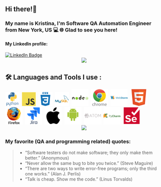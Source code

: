 ## Hi there!👋
### My name is Kristina, I'm Software QA Automation Engineer from New York, US 💻 🌐   Glad to see you here!

#### My LinkedIn profile:<div id="badges">
  <a href="https://www.linkedin.com/in/kristina-tablev/">
  <img src="https://img.shields.io/badge/LinkedIn-blue?style=for-the-badge&logo=linkedin&logoColor=white" alt="LinkedIn Badge"/>
  </a>
<div align="center">
</div>
  <div align="center">
  <img src="https://i.pcmag.com/imagery/roundups/02HDufdqeRUDu3tl0NnY2qZ-2.fit_lim.size_760x427.v1649351854.jpg">
</div>
  
   ## :hammer_and_wrench: Languages and Tools I use :
  <div>
  <img src=https://github.com/devicons/devicon/blob/master/icons/python/python-original-wordmark.svg title="Python" alt="Python" width="45" height="45"/>&nbsp;
  <img src="https://github.com/devicons/devicon/blob/master/icons/javascript/javascript-original.svg" title="JavaScript" alt="JavaScript" width="45"       height="45"/>&nbsp;
  <img src="https://github.com/devicons/devicon/blob/master/icons/css3/css3-plain-wordmark.svg"  title="CSS3" alt="CSS" width="45" height="45"/>&nbsp;
  <img src="https://github.com/devicons/devicon/blob/master/icons/mysql/mysql-original-wordmark.svg" title="MySQL"  alt="MySQL" width="45" height="45"/>&nbsp; 
  <img src="https://github.com/devicons/devicon/blob/master/icons/nodejs/nodejs-original-wordmark.svg" title="NodeJS" alt="NodeJS" width="55" height="55"/>&nbsp;
  <img src="https://github.com/devicons/devicon/blob/master/icons/chrome/chrome-original-wordmark.svg" title="Chrome" alt="Chrome" width="55" height="55"/>&nbsp;
  <img src="https://github.com/devicons/devicon/blob/master/icons/webstorm/webstorm-original-wordmark.svg" title="Webstorm" alt="Webstorm" width="55"/>&nbsp; 
  <img src="https://github.com/devicons/devicon/blob/master/icons/html5/html5-original.svg" title="HTML5" alt="HTML" width="55" height="55"/>&nbsp;
  <img src="https://github.com/devicons/devicon/blob/master/icons/firefox/firefox-original-wordmark.svg" title="Firefox" alt="Firefox" width="55"/>&nbsp; 
  <img src="https://github.com/devicons/devicon/blob/master/icons/jira/jira-original-wordmark.svg" title="Jira" alt="Jira" width="55"/>&nbsp;  
  <img src="https://github.com/devicons/devicon/blob/master/icons/apple/apple-original.svg" title="Apple" alt="Apple" width="55"/>&nbsp;   
  <img src="https://github.com/devicons/devicon/blob/master/icons/android/android-original-wordmark.svg" title="Android" alt="Android" width="55"/>&nbsp;    <img src="https://github.com/devicons/devicon/blob/master/icons/atom/atom-original-wordmark.svg" title="Atom" alt="Atom" width="55"/>&nbsp;            
    <img src="https://github.com/devicons/devicon/blob/master/icons/pycharm/pycharm-original-wordmark.svg" title="PyCharm" alt="PyCharm"width="55"/>&nbsp;            
    <img src="https://github.com/devicons/devicon/blob/master/icons/selenium/selenium-original.svg" title="Selenium" alt="Selenium" width="55"/>&nbsp;     
  


<div align="center">
</div>
  <div align="center">
  <img src="https://marvel-b1-cdn.bc0a.com/f00000000075552/www.perforce.com/sites/default/files/image/2019-06/software%20integrity%20blog.jpg">
</div>


### My favorite (QA and programming related) quotes: 
> - “Software testers do not make software; they only make them better.” (Anonymous) 
> - “Never allow the same bug to bite you twice.” (Steve Maguire)
> - “There are two ways to write error-free programs; only the third one works.” (Alan J. Perlis)
> - “Talk is cheap. Show me the code.” (Linus Torvalds)
  


